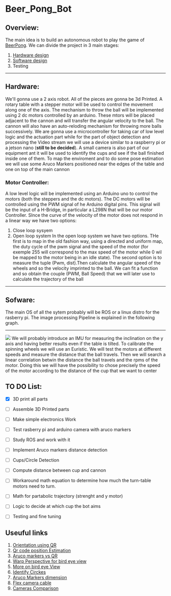 # Beer_Pong_Bot

## Overview:
The main idea is to build an autonomous robot to play  the game of [BeerPong](https://en.wikipedia.org/wiki/Beer_pong).
We can divide the project in 3 main stages:
1. [Hardware design](#Hardware:)
2. [Software design](#Software:)
3. Testing
---

## Hardware:
We'll gonna use a 2 axis robot. All of the pieces are gonna be 3d Printed. A rotary table with a stepper motor will be used to control the movement along one of the axis. The mechanism to throw the ball will be implemented using 2 dc motors controlled by an arduino. These mtors will be placed adjacent to the cannon and will transfer the angular velocity to the ball. The cannon will also have an auto-reloding mechanism for throwing more balls successively. We are gonna use a microcontroller for taking car of low level logic and the actuation part while for the part of object detection and processing the Video stream we will use a device similar to a raspberry pi or a jetson nano (**still to be decided**). A small camera is also part of our equipment ant it will be used to identify the cups and see if the ball finished inside one of them.
To map the enviroment and to do some pose estimation we will use some Aruco Markers positioned near the edges of the table and one on top of the main cannon

### Motor Controller:

A low level logic will be implemented using an Arduino uno to control the motors (both the steppers and the dc motors). The DC motors will be controlled using the PWM signal of he Arduino digital pins. This signal will be the input of a H-Bridge, in particular a L298N that will be our motor Controller. SInce the curve of the velocity of the motor does not respond in a linear way we have two options:
1. Close loop sysyem
2. Open loop system
In the open loop system we have two options. THe first is to map in the old fashion way, using a directed and uniform map, the duty cycle of the pwm signal and the speed of the motor (for exemple 255 will correspond to the max speed of the motor while 0 wil be mapped to the motor being in an idle state). The second option is to measure the tuple (Pwm, dist).Then calculate the angular speed of the wheels and so the velocity imprinted to the ball. We can fit a function and so obtain the couple (PWM, Ball Speed) that we will later use to calculate the trajectory of the ball

---

## Sofware:
The main OS of all the sytem probably will be ROS or a linux distro for the rasberry pi. The  image processing Pipeline is explained in the following graph.

---
[![](https://mermaid.ink/img/pako:eNp1UUFqwzAQ_MqiUwvJB3woJHZaSgmEJj3ZOSjWOhGNtGIlxYQof69Ut9BLdRKjmdmd0U30pFBU4sjSnWDXdBbyWbTvKBUsOPYERvInst_DfP6UNuR10GSBhuk5wfKhJmKlrQwI26sPaB4nm5f2zdJoIcjDGaHRBq3P2n0xgjVKHxkVjDqcMsVh-t9pWYZD2iAPxAaWmhXgFeGicYRUtzty0JRRBdhPmrpomvbl4_UvkGqygSJDgwH7EiXBqq2j8_Cb7Ye-mtjGxbyNtMcc4YBh1Bb66AChl9bmItJzu6YLQt7WOeRvsZgJg2ykVrnaW0E6EU5osBNVviocZDyHTnT2nqkyBtpebS-qwBFnIjqVC2i0zJ9iRDXIs8f7FwwKj4o)](https://mermaid.live/edit#pako:eNp1UUFqwzAQ_MqiUwvJB3woJHZaSgmEJj3ZOSjWOhGNtGIlxYQof69Ut9BLdRKjmdmd0U30pFBU4sjSnWDXdBbyWbTvKBUsOPYERvInst_DfP6UNuR10GSBhuk5wfKhJmKlrQwI26sPaB4nm5f2zdJoIcjDGaHRBq3P2n0xgjVKHxkVjDqcMsVh-t9pWYZD2iAPxAaWmhXgFeGicYRUtzty0JRRBdhPmrpomvbl4_UvkGqygSJDgwH7EiXBqq2j8_Cb7Ye-mtjGxbyNtMcc4YBh1Bb66AChl9bmItJzu6YLQt7WOeRvsZgJg2ykVrnaW0E6EU5osBNVviocZDyHTnT2nqkyBtpebS-qwBFnIjqVC2i0zJ9iRDXIs8f7FwwKj4o)
We will probably introduce an IMU for measuring the inclination on the y axis and having better results even if the table is tilted. To calibrate the spinning wheels we will use an Euristic. We will test the motors at different speeds and measure the distance that the ball travels. Then we will search a linear correlation betwin the distance the ball travels and the rpms of the motor. Doing this we will have the possibility to chose precisely the speed of the motor according to the distance of the cup that we want to center



## TO DO List:
 - [X] 3D print all parts
 - [ ] Assemble 3D Printed parts
 - [ ] Make simple electronics Work
 - [ ] Test rasberry pi and arduino camera with aruco markers
 - [ ] Study ROS and work with it
 - [ ] Implement Aruco markers distance detection
 - [ ] Cups/Circle Detection
 - [ ] Compute distance between cup and cannon
 - [ ] Workaround math equation to determine how much the turn-table motors need to turn.
 - [ ] Math for partabolic trajectory (strenght and y motor)
 - [ ] Logic to decide at which cup the bot aims
 - [ ] Testing and fine tuning



## Useuful links
1. [Orientation using QR](https://temugeb.github.io/python/computer_vision/2021/06/15/QR-Code_Orientation.html)
2. [Qr code position Estimation](https://github.com/envyen/qr-pose-estimation)
3. [Aruco markers vs QR](https://docs.opencv.org/4.x/d5/dae/tutorial_aruco_detection.html)
4. [Warp Perspective for bird eye view](https://answers.opencv.org/question/232957/apply-getperspectivetransform-and-warpperspective-for-bird-eye-view-python/)
5. [More on bird eye View](https://nikolasent.github.io/opencv/2017/05/07/Bird's-Eye-View-Transformation.html)
6. [Identify Circkes](https://www.delftstack.com/howto/python/opencv-hough-circles/#:~:text=Use%20the%20HoughCircles()%20Function,present%20in%20a%20grayscale%20image.)
7. [Aruco Markers dimension](https://www.youtube.com/watch?v=lbgl2u6KrDU)
8. [Flex camera cable](https://www.amazon.it/dp/B071213Q35/ref=sspa_dk_detail_4?pd_rd_i=B071213Q35&pd_rd_w=dgF6h&content-id=amzn1.sym.7d53b420-4ab4-47bf-9f3c-0af37b169282&pf_rd_p=7d53b420-4ab4-47bf-9f3c-0af37b169282&pf_rd_r=8DEK2B3MZ7S97MGT476Q&pd_rd_wg=PT7Ur&pd_rd_r=9b181f0d-3bd7-4426-ab04-5aaabbb91dc3&s=lighting&sp_csd=d2lkZ2V0TmFtZT1zcF9kZXRhaWw&smid=A1X7QLRQH87QA3&th=1)
9. [Cameras Comparison](https://www.androidcentral.com/best-raspberry-pi-camera)
